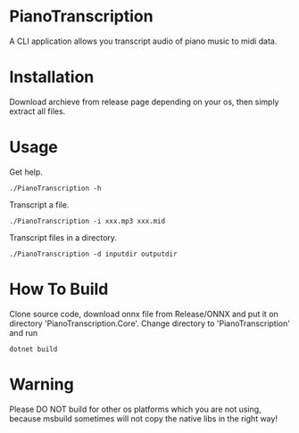 # PianoTranscription
A CLI application allows you transcript audio of piano music to midi data.
# Installation
Download archieve from release page depending on your os, then simply extract all files.
# Usage
Get help.
```
./PianoTranscription -h
```
Transcript a file.
```
./PianoTranscription -i xxx.mp3 xxx.mid
```
Transcript files in a directory.
```
./PianoTranscription -d inputdir outputdir
```
# How To Build
Clone source code, download onnx file from Release/ONNX and put it on directory 'PianoTranscription.Core'. Change directory to 'PianoTranscription' and run
```
dotnet build
```
# Warning
Please DO NOT build for other os platforms which you are not using, because msbuild sometimes will not copy the native libs in the right way!